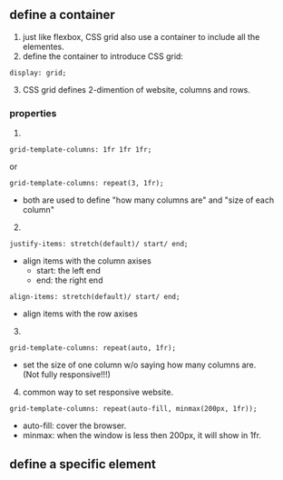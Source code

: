 ## define a container

1. just like flexbox, CSS grid also use a container to include all the elementes.
2. define the container to introduce CSS grid:

```
display: grid;
```
3. CSS grid defines 2-dimention of website, columns and rows.

### properties

1.    
```
grid-template-columns: 1fr 1fr 1fr;
```
or
```
grid-template-columns: repeat(3, 1fr);
```
- both are used to define "how many columns are" and "size of each column"

2.    
```
justify-items: stretch(default)/ start/ end;
```
- align items with the column axises    
  - start: the left end
  - end: the right end

```
align-items: stretch(default)/ start/ end;
```
- align items with the row axises 


3.   

```
grid-template-columns: repeat(auto, 1fr);
```
- set the size of one column w/o saying how many columns are.    
(Not fully responsive!!!)

4.  common way to set responsive website.   

```
grid-template-columns: repeat(auto-fill, minmax(200px, 1fr));
```
- auto-fill: cover the browser.
- minmax: when the window is less then 200px, it will show in 1fr.

## define a specific element















